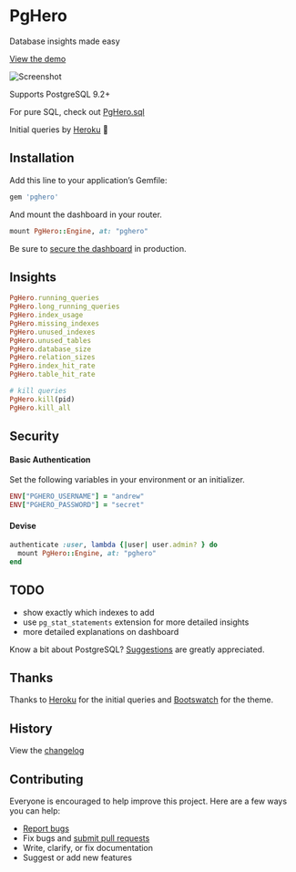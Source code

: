 # PgHero

Database insights made easy

[View the demo](https://pghero.herokuapp.com/)

![Screenshot](https://pghero.herokuapp.com/assets/screenshot-f7b70ae13b1f2ab0ea44ad005208c477.png)

Supports PostgreSQL 9.2+

For pure SQL, check out [PgHero.sql](https://github.com/ankane/pghero.sql)

Initial queries by [Heroku](https://blog.heroku.com/archives/2013/5/10/more_insight_into_your_database_with_pgextras) :clap:

## Installation

Add this line to your application’s Gemfile:

```ruby
gem 'pghero'
```

And mount the dashboard in your router.

```ruby
mount PgHero::Engine, at: "pghero"
```

Be sure to [secure the dashboard](#security) in production.

## Insights

```ruby
PgHero.running_queries
PgHero.long_running_queries
PgHero.index_usage
PgHero.missing_indexes
PgHero.unused_indexes
PgHero.unused_tables
PgHero.database_size
PgHero.relation_sizes
PgHero.index_hit_rate
PgHero.table_hit_rate

# kill queries
PgHero.kill(pid)
PgHero.kill_all
```

## Security

#### Basic Authentication

Set the following variables in your environment or an initializer.

```ruby
ENV["PGHERO_USERNAME"] = "andrew"
ENV["PGHERO_PASSWORD"] = "secret"
```

#### Devise

```ruby
authenticate :user, lambda {|user| user.admin? } do
  mount PgHero::Engine, at: "pghero"
end
```

## TODO

- show exactly which indexes to add
- use `pg_stat_statements` extension for more detailed insights
- more detailed explanations on dashboard

Know a bit about PostgreSQL? [Suggestions](https://github.com/ankane/pghero/issues) are greatly appreciated.

## Thanks

Thanks to [Heroku](https://blog.heroku.com/archives/2013/5/10/more_insight_into_your_database_with_pgextras) for the initial queries and [Bootswatch](https://github.com/thomaspark/bootswatch) for the theme.

## History

View the [changelog](https://github.com/ankane/pghero/blob/master/CHANGELOG.md)

## Contributing

Everyone is encouraged to help improve this project. Here are a few ways you can help:

- [Report bugs](https://github.com/ankane/pghero/issues)
- Fix bugs and [submit pull requests](https://github.com/ankane/pghero/pulls)
- Write, clarify, or fix documentation
- Suggest or add new features
